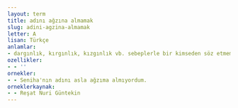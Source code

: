 ```yaml
---
layout: term
title: adını ağzına almamak
slug: adini-agzina-almamak
letter: A
lisan: Türkçe
anlamlar:
- dargınlık, kırgınlık, kızgınlık vb. sebeplerle bir kimseden söz etmemek
ozellikler:
- - ''
ornekler:
- - Seniha'nın adını asla ağzıma almıyordum.
orneklerkaynak:
- - Reşat Nuri Güntekin
---
```

